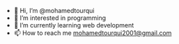 - 👋 Hi, I’m @mohamedtourqui
- 👀 I’m interested in programming
- 🌱 I’m currently learning web development
- 📫 How to reach me mohamedtourqui2001@gmail.com

<!---
mohamedtourqui/mohamedtourqui is a ✨ special ✨ repository because its `README.md` (this file) appears on your GitHub profile.
You can click the Preview link to take a look at your changes.
--->
